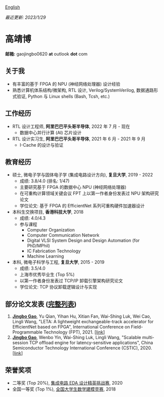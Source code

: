 [English](/)

*最近更新: 2023/1/29*

# 高靖博

**邮箱:** gaojingbo0620 **at** outlook **dot** com

## 关于我

* 有丰富的基于 FPGA 的 NPU (神经网络处理器) 设计经验
* 熟悉计算机体系结构/微架构, RTL 设计, Verilog/SystemVerilog, 数据通路形式验证, Python 与 Linux shells (Bash, Tcsh, etc.)

## 工作经历

* RTL 设计工程师, **阿里巴巴平头哥半导体**, 2022 年 7 月 - 现在
    * 数据中心并行计算 (AI) 芯片设计
* RTL 设计实习生, **阿里巴巴平头哥半导体**, 2021 年 6 月 - 2021 年 9 月
    * I-Cache 的设计与验证

## 教育经历

* 硕士, 微电子学与固体电子学 (集成电路设计方向), **复旦大学**, 2019 - 2022
    * 成绩: 3.8/4.0 (排名: 1/47)
    * 主要研究基于 FPGA 的数据中心 NPU (神经网络处理器)
    * 在可重构计算领域关键会议 FPT 上以第一作者身份发表过 NPU 架构研究论文
    * 学位论文: 基于 FPGA 的 EfficientNet 系列可重构硬件加速器设计
* 本科生交换项目, **香港科技大学**, 2018
    * 成绩: 4.0/4.3
    * 参与课程
        * Computer Organization
        * Computer Communication Network
        * Digital VLSI System Design and Design Automation (for PhD/MPhil)
        * IC Fabrication Technology
        * Machine Learning
* 本科, 微电子科学与工程, **复旦大学**, 2015 - 2019
    * 成绩: 3.5/4.0
    * 上海市优秀毕业生 (Top 5%)
    * 以第一作者身份发表过 TCP/IP 卸载引擎架构研究论文
    * 学位论文: TCP 协议卸载逻辑设计与实现

## 部分论文发表 ([完整列表](/pub_list/))

1. <u>**Jingbo Gao**</u>, Yu Qian, Yihan Hu, Xitian Fan, Wai-Shing Luk, Wei Cao, Lingli Wang, "LETA: A lightweight exchangeable-track accelerator for EfficientNet based on FPGA", International Conference on Field-Programmable Technology (FPT), 2021. [[link](https://ieeexplore.ieee.org/document/9609919)]
2. <u>**Jingbo Gao**</u>, Wenbo Yin, Wai-Shing Luk, Lingli Wang, "Scalable multi-session TCP offload engine for latency-sensitive applications", China Semiconductor Technology International Conference (CSTIC), 2020. [[link](https://ieeexplore.ieee.org/document/9282453)]

## 荣誉奖项

* 二等奖 (Top 20%), [集成电路 EDA 设计精英挑战赛](https://eda.icisc.cn/), 2020
* 全国一等奖 (Top 1%), [全国大学生数学建模竞赛](http://www.mcm.edu.cn/), 2018